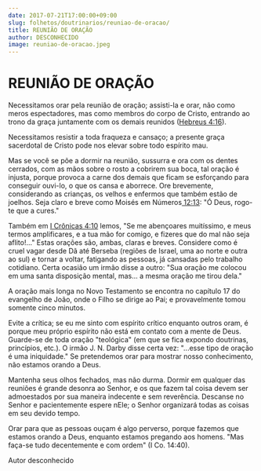 ```yaml
---
date: 2017-07-21T17:00:00+09:00
slug: folhetos/doutrinarios/reuniao-de-oracao/ 
title: REUNIÃO DE ORAÇÃO 
author: DESCONHECIDO
image: reuniao-de-oracao.jpeg
---
```


REUNIÃO DE ORAÇÃO 
=================

Necessitamos orar pela reunião de oração; assisti-la e orar, não como
meros espectadores, mas como membros do corpo de Cristo, entrando ao
trono da graça juntamente com os demais reunidos ([Hebreus
4:16](http://bibliaonline.com.br/acf/hb/4/16)).

Necessitamos resistir a toda fraqueza e cansaço; a presente graça
sacerdotal de Cristo pode nos elevar sobre todo espírito mau.

Mas se você se põe a dormir na reunião, sussurra e ora com os dentes
cerrados, com as mãos sobre o rosto a cobrirem sua boca, tal oração é
injusta, porque provoca a carne dos demais que ficam se esforçando para
conseguir ouvi-lo, o que os cansa e aborrece. Ore brevemente,
considerando as crianças, os velhos e enfermos que também estão de
joelhos. Seja claro e breve como Moisés em Números[ 12:13](http://bibliaonline.com.br/acf/nm/12/13): "Ó Deus, rogo-te
que a cures."

Também em [I Crônicas 4:10](http://bibliaonline.com.br/acf/1cr/4/10)
lemos, "Se me abençoares muitíssimo, e meus termos amplificares, e a tua
mão for comigo, e fizeres que do mal não seja aflito!..." Estas orações
são, ambas, claras e breves. Considere como é cruel vagar desde Dã até
Berseba (regiões de Israel, uma ao norte e outra ao sul) e tornar a
voltar, fatigando as pessoas, já cansadas pelo trabalho cotidiano. Certa
ocasião um irmão disse a outro: "Sua oração me colocou em uma santa
disposição mental, mas... a mesma oração me tirou dela."

A oração mais longa no Novo Testamento se encontra no capítulo 17 do
evangelho de João, onde o Filho se dirige ao Pai; e provavelmente tomou
somente cinco minutos.

Evite a crítica; se eu me sinto com espírito crítico enquanto outros
oram, é porque meu próprio espírito não está em contato com a mente de
Deus. Guarde-se de toda oração "teológica" (em que se fica expondo
doutrinas, princípios, etc.). O irmão J. N. Darby disse certa vez:
"...esse tipo de oração é uma iniquidade." Se pretendemos orar para
mostrar nosso conhecimento, não estamos orando a Deus.

Mantenha seus olhos fechados, mas não durma. Dormir em qualquer das
reuniões é grande desonra ao Senhor, e os que fazem tal coisa devem ser
admoestados por sua maneira indecente e sem reverência. Descanse no
Senhor e pacientemente espere nEle; o Senhor organizará todas as coisas
em seu devido tempo.

Orar para que as pessoas ouçam é algo perverso, porque fazemos que
estamos orando a Deus, enquanto estamos pregando aos homens. "Mas
faça-se tudo decentemente e com ordem" (I Co. 14:40).

Autor desconhecido
